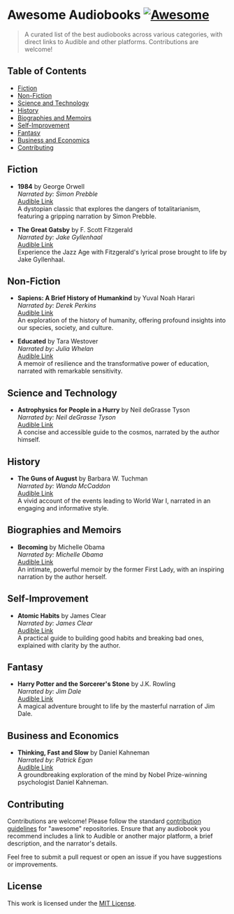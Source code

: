 # Awesome Audiobooks [![Awesome](https://awesome.re/badge.svg)](https://awesome.re)

> A curated list of the best audiobooks across various categories, with direct links to Audible and other platforms. Contributions are welcome!

## Table of Contents

- [Fiction](#fiction)
- [Non-Fiction](#non-fiction)
- [Science and Technology](#science-and-technology)
- [History](#history)
- [Biographies and Memoirs](#biographies-and-memoirs)
- [Self-Improvement](#self-improvement)
- [Fantasy](#fantasy)
- [Business and Economics](#business-and-economics)
- [Contributing](#contributing)

## Fiction

- **1984** by George Orwell  
  *Narrated by: Simon Prebble*  
  [Audible Link](https://www.audible.com/pd/1984-Audiobook/B003JTHRBO)  
  A dystopian classic that explores the dangers of totalitarianism, featuring a gripping narration by Simon Prebble.

- **The Great Gatsby** by F. Scott Fitzgerald  
  *Narrated by: Jake Gyllenhaal*  
  [Audible Link](https://www.audible.com/pd/The-Great-Gatsby-Audiobook/B00BWYDMK8)  
  Experience the Jazz Age with Fitzgerald's lyrical prose brought to life by Jake Gyllenhaal.

## Non-Fiction

- **Sapiens: A Brief History of Humankind** by Yuval Noah Harari  
  *Narrated by: Derek Perkins*  
  [Audible Link](https://www.audible.com/pd/Sapiens-Audiobook/B00ICR1XR2)  
  An exploration of the history of humanity, offering profound insights into our species, society, and culture.

- **Educated** by Tara Westover  
  *Narrated by: Julia Whelan*  
  [Audible Link](https://www.audible.com/pd/Educated-Audiobook/B079P7F7HH)  
  A memoir of resilience and the transformative power of education, narrated with remarkable sensitivity.

## Science and Technology

- **Astrophysics for People in a Hurry** by Neil deGrasse Tyson  
  *Narrated by: Neil deGrasse Tyson*  
  [Audible Link](https://www.audible.com/pd/Astrophysics-for-People-in-a-Hurry-Audiobook/B072359S7K)  
  A concise and accessible guide to the cosmos, narrated by the author himself.

## History

- **The Guns of August** by Barbara W. Tuchman  
  *Narrated by: Wanda McCaddon*  
  [Audible Link](https://www.audible.com/pd/The-Guns-of-August-Audiobook/B002V0QN6I)  
  A vivid account of the events leading to World War I, narrated in an engaging and informative style.

## Biographies and Memoirs

- **Becoming** by Michelle Obama  
  *Narrated by: Michelle Obama*  
  [Audible Link](https://www.audible.com/pd/Becoming-Audiobook/B07B3JQZCL)  
  An intimate, powerful memoir by the former First Lady, with an inspiring narration by the author herself.

## Self-Improvement

- **Atomic Habits** by James Clear  
  *Narrated by: James Clear*  
  [Audible Link](https://www.audible.com/pd/Atomic-Habits-Audiobook/B07RFSSYBH)  
  A practical guide to building good habits and breaking bad ones, explained with clarity by the author.

## Fantasy

- **Harry Potter and the Sorcerer's Stone** by J.K. Rowling  
  *Narrated by: Jim Dale*  
  [Audible Link](https://www.audible.com/pd/Harry-Potter-and-the-Sorcerers-Stone-Audiobook/B017V4IM1G)  
  A magical adventure brought to life by the masterful narration of Jim Dale.

## Business and Economics

- **Thinking, Fast and Slow** by Daniel Kahneman  
  *Narrated by: Patrick Egan*  
  [Audible Link](https://www.audible.com/pd/Thinking-Fast-and-Slow-Audiobook/B005Z9GAJG)  
  A groundbreaking exploration of the mind by Nobel Prize-winning psychologist Daniel Kahneman.

## Contributing

Contributions are welcome! Please follow the standard [contribution guidelines](CONTRIBUTING.md) for "awesome" repositories. Ensure that any audiobook you recommend includes a link to Audible or another major platform, a brief description, and the narrator's details.

Feel free to submit a pull request or open an issue if you have suggestions or improvements.

## License

This work is licensed under the [MIT License](https://opensource.org/licenses/MIT).
